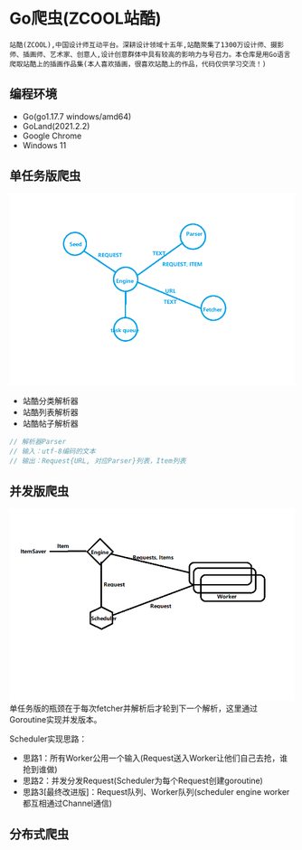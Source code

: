# Go爬虫(ZCOOL站酷)
`站酷(ZCOOL),中国设计师互动平台。深耕设计领域十五年,站酷聚集了1300万设计师、摄影师、插画师、艺术家、创意人,设计创意群体中具有较高的影响力与号召力。本仓库是用Go语言爬取站酷上的插画作品集(本人喜欢插画，很喜欢站酷上的作品，代码仅供学习交流！)`
## 编程环境
- Go(go1.17.7 windows/amd64)
- GoLand(2021.2.2) 
- Google Chrome
- Windows 11
## 单任务版爬虫
![artichive](./Architecture.png)
- 站酷分类解析器
- 站酷列表解析器
- 站酷帖子解析器
```go
// 解析器Parser
// 输入：utf-8编码的文本
// 输出：Request{URL, 对应Parser}列表，Item列表
```
## 并发版爬虫
![artichive-cor](./Architecture_cor.png)
单任务版的瓶颈在于每次fetcher并解析后才轮到下一个解析，这里通过Goroutine实现并发版本。

Scheduler实现思路：
- 思路1：所有Worker公用一个输入(Request送入Worker让他们自己去抢，谁抢到谁做)
- 思路2：并发分发Request(Scheduler为每个Request创建goroutine)
- 思路3[最终改进版]：Request队列、Worker队列(scheduler engine worker都互相通过Channel通信)
## 分布式爬虫
